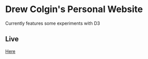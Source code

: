 # Drew Colgin's Personal Website

Currently features some experiments with D3

## Live
[Here](drewcolgin.com)
